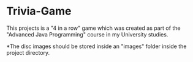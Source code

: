# Trivia-Game
This projects is a "4 in a row" game which was created as part of the "Advanced Java Programming" course in my University studies.

*The disc images should be stored inside an "images" folder inside the project directory.
